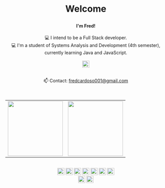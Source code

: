 # <p align="center">Welcome</p>

#### <p align="center">I'm Fred!</p>
<div align="center">
  💻 I intend to be a Full Stack developer. <br>
  💻 I'm a student of Systems Analysis and Development (4th semester), currently learning Java and JavaScript.
</div>

<br>

<div align="center">
  <img src="https://img.shields.io/badge/Linkedln-282C34?logo=linkedin&logoColor=156fcf" alt="LinkedIn logo" title="LinkedIn" height="22"/>
</div>

<br>
  
<p align="center">
  📫 Contact: <a href='mailto:fredcardoso001@gmail.com'>fredcardoso001@gmail.com</a>
</p>

<br>

<table align="center">
  <row>
    <td>
     <!-- Card -->
      <img height='172' src='https://github-readme-stats.vercel.app/api/top-langs/?username=fredcardoso191&layout=compact&theme=radical'>
    </td>
    <td>
      <img height='172' src='https://github-readme-stats.vercel.app/api?username=fredcardoso191&show_icons=true&theme=radical'>
    </td>
  </row>
</table> 

<br>

<div align="center">
  <img src="https://img.shields.io/badge/JavaScript-282C34?logo=javascript&logoColor=F7DF1E" alt="JavaScript logo" title="JavaScript" height="22"/> 
  <img src="https://img.shields.io/badge/Java-282C34?logo=java&logoColor=ed2626" alt="Java logo" title="Java" height="22"/> 
  <img src="https://img.shields.io/badge/CSharp-282C34?logo=csharp&logoColor=4327e8" alt="CSharp logo" title="CSharp" height="22"/> 
  <img src="https://img.shields.io/badge/C++-282C34?logo=cplusplus&logoColor=62a7e3" alt="Cpp logo" title="Cpp" height="22"/>
  <img src="https://img.shields.io/badge/HTML5-282C34?logo=html5&logoColor=cc853d" alt="HTML5 logo" title="HTML5" height="22"/>
  <img src="https://img.shields.io/badge/CSS3-282C34?logo=css3&logoColor=83a5c9" alt="CSS3 logo" title="CSS3" height="22"/>
  <img src="https://img.shields.io/badge/Spring-282C34?logo=spring&logoColor=cc853d" alt="Spring logo" title="Spring" height="22" />
</div>
<div align="center">
  <img src="https://img.shields.io/badge/MySQL-282C34?logo=mysql&logoColor=4327e8" alt="MySQL logo" title="MySQL" height="22" />
  <img src="https://img.shields.io/badge/MongoDB-282C34?logo=mongodb&logoColor=614529" alt="MongoDB logo" title="MongoDB" height="22" />
</div>  
